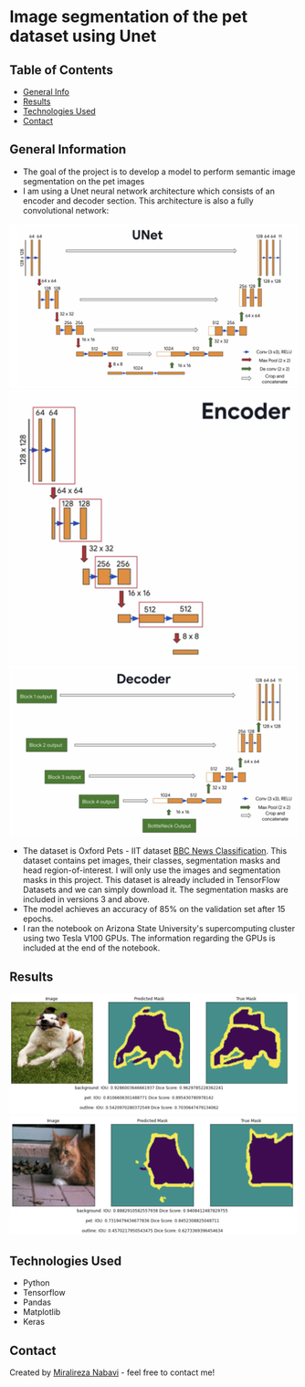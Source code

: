 # Image segmentation of the pet dataset using Unet

## Table of Contents
* [General Info](#general-information)
* [Results](#Results)
* [Technologies Used](#technologies-used)
* [Contact](#contact)
<!-- * [License](#license) -->


## General Information
- The goal of the project is to develop a model to perform semantic image segmentation on the pet images
- I am using a Unet neural network architecture which consists of an encoder and decoder section. This architecture is also a fully convolutional network:

![Unet](Unet.png)
![Encoder](Encoder.png)
![Decoder](Decoder.png)

- The dataset is Oxford Pets - IIT dataset [BBC News Classification](https://www.robots.ox.ac.uk/~vgg/data/pets/). This dataset contains pet images, their classes, segmentation masks and head region-of-interest. I will only use the images and segmentation masks in this project. This dataset is already included in TensorFlow Datasets and we can simply download it. The segmentation masks are included in versions 3 and above.
- The model achieves an accuracy of 85% on the validation set after 15 epochs.
- I ran the notebook on Arizona State University's supercomputing cluster using two Tesla V100 GPUs. The information regarding the GPUs is included at the end of the notebook.

## Results

![Example screenshot](Result1.png)
![Example screenshot](Result2.png)
<!-- If you have screenshots you'd like to share, include them here. -->

## Technologies Used
- Python
- Tensorflow
- Pandas
- Matplotlib
- Keras

## Contact
Created by [Miralireza Nabavi](anabavib@asu.edu) - feel free to contact me!
